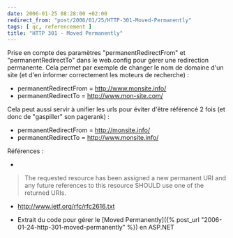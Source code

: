 ```yaml
---
date: 2006-01-25 08:28:00 +02:00
redirect_from: "post/2006/01/25/HTTP-301-Moved-Permanently"
tags: [ qc, referencement ]
title: "HTTP 301 - Moved Permanently"
---
```


Prise en compte des paramètres "permanentRedirectFrom" et
"permanentRedirectTo" dans le web.config pour gérer une redirection permanente.
Cela permet par exemple de changer le nom de domaine d'un site (et d'en
informer correctement les moteurs de recherche) :

* permanentRedirectFrom = http://www.monsite.info/
* permanentRedirectTo = http://www.mon-site.com/

Cela peut aussi servir à unifier les urls pour éviter d'être référencé 2
fois (et donc de "gaspiller" son pagerank) :

* permanentRedirectFrom = http://monsite.info/
* permanentRedirectTo = http://www.monsite.info/

Références :

* 
> The requested resource has been assigned a new permanent URI and any future
> references to this resource SHOULD use one of the returned URIs.

- <http://www.ietf.org/rfc/rfc2616.txt>

* Extrait du code pour gérer le [Moved
Permanently]({% post_url "2006-01-24-http-301-moved-permanently" %}) en ASP.NET
